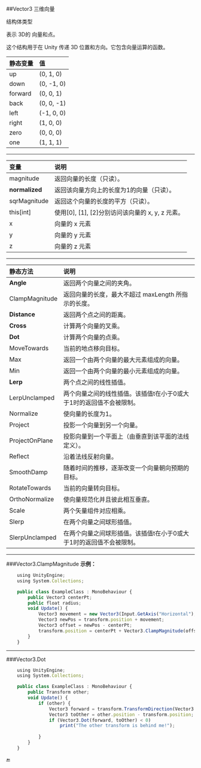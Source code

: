 ##Vector3 三维向量

结构体类型

表示 3D的 向量和点。

这个结构用于在 Unity 传递 3D 位置和方向。它包含向量运算的函数。



|静态变量|值|
|:--|:--|
|up|(0, 1, 0)|
|down|(0, -1, 0)|
|forward|(0, 0, 1)|
|back|(0, 0, -1)|
|left|(-1, 0, 0)|
|right|(1, 0, 0)|
|zero|(0, 0, 0)|
|one|(1, 1, 1)|

---

|变量|说明|
|:--|:--|
|magnitude|返回向量的长度（只读）。|
|**normalized**|返回该向量方向上的长度为1的向量（只读）。|
|sqrMagnitude|返回这个向量的长度的平方（只读）。|
|this[int]|使用[0], [1], [2]分别访问该向量的 x, y, z 元素。|
|x|向量的 x 元素|
|y|向量的 y 元素|
|z|向量的 z 元素|

---

|静态方法|说明|
|:--|:--|
|**Angle**| 返回两个向量之间的夹角。 |
|ClampMagnitude|返回向量的长度，最大不超过 maxLength 所指示的长度。|
|**Distance**|返回两个点之间的距离。|
|**Cross**|计算两个向量的叉乘。|
|**Dot**|计算两个向量的点乘。|
|MoveTowards|当前的地点移向目标。|
|Max|返回一个由两个向量的最大元素组成的向量。|
|Min|返回一个由两个向量的最小元素组成的向量。|
|**Lerp**|两个点之间的线性插值。|
|LerpUnclamped|两个向量之间的线性插值。该插值t在小于0或大于1时的返回值不会被限制。|
|Normalize|使向量的长度为1。|
|Project|投影一个向量到另一个向量。|
|ProjectOnPlane|投影向量到一个平面上（由垂直到该平面的法线定义）。|
|Reflect|沿着法线反射向量。|
|SmoothDamp|随着时间的推移，逐渐改变一个向量朝向预期的目标。|
|RotateTowards|当前的向量转向目标。|
|OrthoNormalize|使向量规范化并且彼此相互垂直。|
|Scale|两个矢量组件对应相乘。|
|Slerp|在两个向量之间球形插值。|
|SlerpUnclamped|在两个向量之间球形插值。该插值t在小于0或大于1时的返回值不会被限制。|

---

###Vector3.ClampMagnitude
**示例：**
```javascript
    using UnityEngine;
    using System.Collections;

    public class ExampleClass : MonoBehaviour {
        public Vector3 centerPt;
        public float radius;
        void Update() {
            Vector3 movement = new Vector3(Input.GetAxis("Horizontal"), 0, Input.GetAxis("Vertical"));
            Vector3 newPos = transform.position + movement;
            Vector3 offset = newPos - centerPt;
            transform.position = centerPt + Vector3.ClampMagnitude(offset, radius);
        }
    }
```

---

###Vector3.Dot
```javascript
    using UnityEngine;
    using System.Collections;

    public class ExampleClass : MonoBehaviour {
        public Transform other;
        void Update() {
            if (other) {
                Vector3 forward = transform.TransformDirection(Vector3.forward);
                Vector3 toOther = other.position - transform.position;
                if (Vector3.Dot(forward, toOther) < 0)
                    print("The other transform is behind me!");
            
            }
        }
    }
```

🔚










